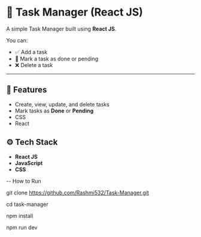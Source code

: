 # 📝 Task Manager (React JS)

A simple Task Manager built using **React JS**. 

You can:
- ✅ Add a task
- 🧾 Mark a task as done or pending
- ❌ Delete a task

---

## 🚀 Features

- Create, view, update, and delete tasks
- Mark tasks as **Done** or **Pending**
- CSS
- React

## ⚙️ Tech Stack

- **React JS**
- **JavaScript**
- **CSS**

-- How to Run

git clone https://github.com/Rashmi532/Task-Manager.git

cd task-manager

npm install

npm run dev
